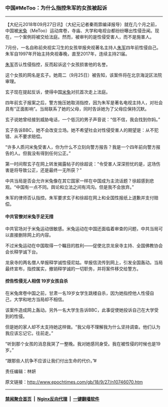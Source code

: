 ### 中国#MeToo：为什么指控朱军的女孩被起诉
------------------------

<p>【大纪元2018年09月27日讯】（大纪元记者秦雨霏编译报导）就在几个月之前，中国被<a href="http://www.epochtimes.com/gb/tag/%E7%B1%B3%E5%85%94.html">米兔</a>（MeToo）运动席卷，寺庙、大学和电视台都纷纷曝出性侵丑闻。现在，一个案例将被交给法庭。然而，被审判的是性侵受害人，而不是施害人。</p>
<p>7月份，一名自称前央视实习生的女孩举报央视著名主持人<a href="http://www.epochtimes.com/gb/tag/%E6%9C%B1%E5%86%9B.html">朱军</a>四年前性侵自己。朱军自1997年开始主持央视春晚，直至2017年，连续主持21届。</p>
<p><a href="http://www.epochtimes.com/gb/tag/%E6%9C%B1%E5%86%9B.html">朱军</a>否认性侵指控，反而起诉这个女孩损害他的名誉。</p>
<p>这个女孩的网名是玄子。她周二（9月25日）被告知，该案件将在北京海淀区法院审理。</p>
<p>玄子现在提起反诉，使得中国<a href="http://www.epochtimes.com/gb/tag/%E7%B1%B3%E5%85%94.html">米兔</a>对抗首次走上法庭。</p>
<p>四年前玄子报案之后，警方施压她取消指控，因为朱军是著名电视主持人，对社会具有“正面影响”。当局联系了她的父母，同时告诉她为了父母应保持沉默。</p>
<p>玄子说她曾经接到威胁电话，一个低沉的男子声音说：“信不信，我会找到你妈。”</p>
<p>玄子告诉BBC，她不会改变立场。她不希望社会对性侵受害人的期望是：从不犯错、从不要求赔偿。</p>
<p>“许多人质问米兔受害人，你为什么不立刻向警方报告？我是一个四年前向警方报告的人。但我没有得到任何公正。”</p>
<p>第一时间帮玄子在网上转发揭露帖子的徐超说：“令受害人深深担忧的是，这场伤害是将导致公正，还是最终一无所获？”</p>
<p>中共当局是否会允许米兔像在其它国家一样在中国成为主流话题？徐超感到悲观。“中国有一点不同。舆论和立法之间有鸿沟。但是我不会放弃。”</p>
<p>朱军的律师否认指控。朱军要求玄子和徐超在网上和全国性报纸上道歉并支付赔偿。</p>
<h4><strong>中共官僚对米兔手足无措</strong></h4>
<p>中共官场对于米兔运动很敏感。米兔运动在中国还面临着审查的问题，中共当局可以直接删除网上的内容。</p>
<p>不过米兔运动在中国取得一个瞩目的胜利——促使北京龙泉寺主持、全国佛教协会会长释学诚下台。</p>
<p>龙泉寺的两名僧人举报释学诚性侵尼姑。举报信流传到网上，引发全国轰动。当局最终宣布，指控属实，撤销释学诚的一切职务，并将案件移交给警方。</p>
<h4><strong>控告性侵无人相信</strong><strong> 19</strong><strong>岁女孩自杀</strong></h4>
<p>在米兔席卷中国之前，甘肃一名19岁女学生跳楼自杀，因为她指控他人性侵自己，大学和地方当局却不相信。</p>
<p>该案件造成网上轰动。另外一名大学生告诉BBC，此事促使她投诉自己在大学受到的性侵。</p>
<p>但是她的家人却不太支持她这样做。“我父母不理解我为什么坚持调查。他们认为我应该忘记它。往前走。”</p>
<p>“听到那个女孩的消息我哭了一整晚。我对她感同身受。我在被性侵的时候也是19岁。”</p>
<p>“跟那些人抗争不应该让我们付出生命的代价。”#</p>
<p>责任编辑：林妍</p>

原文链接：http://www.epochtimes.com/gb/18/9/27/n10746070.htm


------------------------
#### [禁闻聚合首页](https://github.com/gfw-breaker/banned-news/blob/master/README.md) &nbsp;|&nbsp; [Nginx反向代理](https://github.com/gfw-breaker/open-proxy/blob/master/README.md) &nbsp;|&nbsp; [一键翻墙软件](https://github.com/gfw-breaker/nogfw/blob/master/README.md)